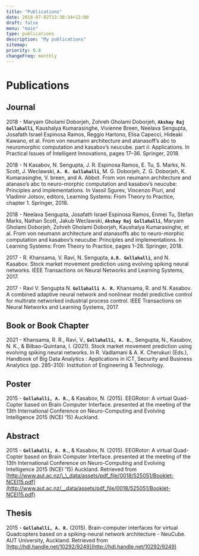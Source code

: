 ```yaml
---
title: "Publications"
date: 2018-07-02T13:38:34+12:00
draft: false
menu: "main"
type: publications
description: "My publications"
sitemap:
priority: 0.8
changeFreq: monthly
---
```


# Publications

## Journal

2018 - Maryam Gholami Doborjeh, Zohreh Gholami Doborjeh, **`Akshay Raj Gollahalli`**, Kaushalya Kumarasinghe, Vivienne Breen, Neelava Sengupta, Josafath Israel Espinosa Ramos, Reggio Hartono, Elisa Capecci, Hideaki Kawano, et al. From von neumann architecture and atanasoff’s abc to neuromorphic computation and kasabov’s neucube. part ii: Applications. In Practical Issues of Intelligent Innovations, pages 17–36. Springer, 2018.

2018 - N Kasabov, N. Sengupta, J. R. Espinosa Ramos, E. Tu, S. Marks, N. Scott, J. Weclawski, **`A. R. Gollahalli`**, M. G. Doborjeh, Z. G. Doborjeh, K. Kumarasinghe, V. breen, and A. Abbot. From von neumann architecture and atanaso’s abc to neuro-morphic computation and kasabov’s neucube: Principles and implementations. In Vassil Sgurev, Vincenzo Piuri, and Vladimir Jotsov, editors, Learning Systems: From Theory to Practice, chapter 1. Springer, 2018.

2018 - Neelava Sengupta, Josafath Israel Espinosa Ramos, Enmei Tu, Stefan Marks, Nathan Scott, Jakub Weclawski, **`Akshay Raj Gollahalli`**, Maryam Gholami Doborjeh, Zohreh Gholami Doborjeh, Kaushalya Kumarasinghe, et al. From von neumann architecture and atanasoffs abc to neuro-morphic computation and kasabov’s neucube: Principles and implementations. In Learning Systems: From Theory to Practice, pages 1–28. Springer, 2018.

2017 - R. Khansama, V. Ravi, N. Sengupta, **`A.R. Gollahalli`**, and N. Kasabov. Stock market movement prediction using evolving spiking neural networks. IEEE Transactions on Neural Networks and Learning Systems, 2017.

2017 - Ravi V. Sengupta N. **`Gollahalli A. R.`** Khansama, R. and N. Kasabov. A combined adaptive neural network and nonlinear model predictive control for multirate networked industrial process control. IEEE Transactions on Neural Networks and Learning Systems, 2017.

## Book or Book Chapter

2021 - Khansama, R. R., Ravi, V., **`Gollahalli, A. R.`**, Sengupta, N., Kasabov, N. K., & Bilbao-Quintana, I. (2021). Stock market movement prediction using evolving spiking neural networks. In R. Vadlamani & A. K. Cherukuri (Eds.), Handbook of Big Data Analytics : Applications in ICT, Security and Business Analytics (pp. 285-310): Institution of Engineering & Technology.

## Poster

2015 - **`Gollahalli, A. R.`**, & Kasabov, N. (2015). EEGRotor: A virtual Quad-Copter based on Brain Computer Interface. presented at the meeting of the 13th International Conference on Neuro-Computing and Evolving Intelligence 2015 (NCEI ‘15) Auckland.

## Abstract

2015 - **`Gollahalli, A. R.`**, & Kasabov, N. (2015). EEGRotor: A virtual Quad-Copter based on Brain Computer Interface. presented at the meeting of the 13th International Conference on Neuro-Computing and Evolving Intelligence 2015 (NCEI ‘15) Auckland. Retrieved from [http://www.aut.ac.nz/\_\_data/assets/pdf_file/0018/525051/Booklet-NCEI15.pdf](http://www.aut.ac.nz/__data/assets/pdf_file/0018/525051/Booklet-NCEI15.pdf)

## Thesis

2015 - **`Gollahalli, A. R.`** (2015). Brain-computer interfaces for virtual Quadcopters based on a spiking-neural network architecture - NeuCube. AUT University, Auckland. Retrieved from [http://hdl.handle.net/10292/9249](http://hdl.handle.net/10292/9249)
